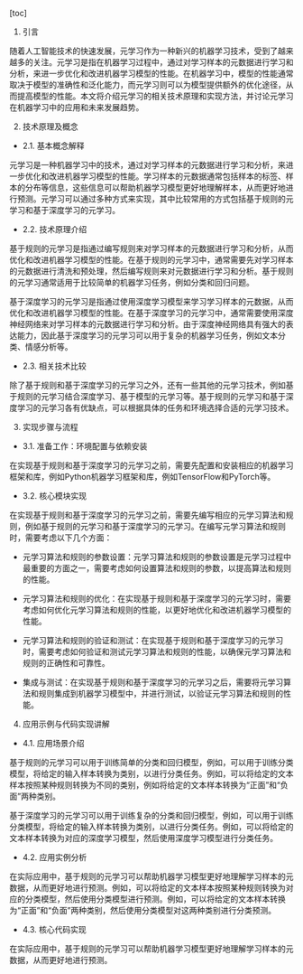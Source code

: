 
[toc]                    
                
                
1. 引言

随着人工智能技术的快速发展，元学习作为一种新兴的机器学习技术，受到了越来越多的关注。元学习是指在机器学习过程中，通过对学习样本的元数据进行学习和分析，来进一步优化和改进机器学习模型的性能。在机器学习中，模型的性能通常取决于模型的准确性和泛化能力，而元学习则可以为模型提供额外的优化途径，从而提高模型的性能。本文将介绍元学习的相关技术原理和实现方法，并讨论元学习在机器学习中的应用和未来发展趋势。

2. 技术原理及概念

- 2.1. 基本概念解释

元学习是一种机器学习中的技术，通过对学习样本的元数据进行学习和分析，来进一步优化和改进机器学习模型的性能。学习样本的元数据通常包括样本的标签、样本的分布等信息，这些信息可以帮助机器学习模型更好地理解样本，从而更好地进行预测。元学习可以通过多种方式来实现，其中比较常用的方式包括基于规则的元学习和基于深度学习的元学习。

- 2.2. 技术原理介绍

基于规则的元学习是指通过编写规则来对学习样本的元数据进行学习和分析，从而优化和改进机器学习模型的性能。在基于规则的元学习中，通常需要先对学习样本的元数据进行清洗和预处理，然后编写规则来对元数据进行学习和分析。基于规则的元学习通常适用于比较简单的机器学习任务，例如分类和回归问题。

基于深度学习的元学习是指通过使用深度学习模型来学习学习样本的元数据，从而优化和改进机器学习模型的性能。在基于深度学习的元学习中，通常需要使用深度神经网络来对学习样本的元数据进行学习和分析。由于深度神经网络具有强大的表达能力，因此基于深度学习的元学习可以用于复杂的机器学习任务，例如文本分类、情感分析等。

- 2.3. 相关技术比较

除了基于规则和基于深度学习的元学习之外，还有一些其他的元学习技术，例如基于规则的元学习结合深度学习、基于模型的元学习等。基于规则的元学习和基于深度学习的元学习各有优缺点，可以根据具体的任务和环境选择合适的元学习技术。

3. 实现步骤与流程

- 3.1. 准备工作：环境配置与依赖安装

在实现基于规则和基于深度学习的元学习之前，需要先配置和安装相应的机器学习框架和库，例如Python机器学习框架和库，例如TensorFlow和PyTorch等。

- 3.2. 核心模块实现

在实现基于规则和基于深度学习的元学习之前，需要先编写相应的元学习算法和规则，例如基于规则的元学习和基于深度学习的元学习。在编写元学习算法和规则时，需要考虑以下几个方面：

- 元学习算法和规则的参数设置：元学习算法和规则的参数设置是元学习过程中最重要的方面之一，需要考虑如何设置算法和规则的参数，以提高算法和规则的性能。

- 元学习算法和规则的优化：在实现基于规则和基于深度学习的元学习时，需要考虑如何优化元学习算法和规则的性能，以更好地优化和改进机器学习模型的性能。

- 元学习算法和规则的验证和测试：在实现基于规则和基于深度学习的元学习时，需要考虑如何验证和测试元学习算法和规则的性能，以确保元学习算法和规则的正确性和可靠性。

- 集成与测试：在实现基于规则和基于深度学习的元学习之后，需要将元学习算法和规则集成到机器学习模型中，并进行测试，以验证元学习算法和规则的性能。

4. 应用示例与代码实现讲解

- 4.1. 应用场景介绍

基于规则的元学习可以用于训练简单的分类和回归模型，例如，可以用于训练分类模型，将给定的输入样本转换为类别，以进行分类任务。例如，可以将给定的文本样本按照某种规则转换为不同的类别，例如将给定的文本样本转换为“正面”和“负面”两种类别。

基于深度学习的元学习可以用于训练复杂的分类和回归模型，例如，可以用于训练分类模型，将给定的输入样本转换为类别，以进行分类任务。例如，可以将给定的文本样本转换为对应的深度学习模型，然后使用深度学习模型进行分类任务。

- 4.2. 应用实例分析

在实际应用中，基于规则的元学习可以帮助机器学习模型更好地理解学习样本的元数据，从而更好地进行预测。例如，可以将给定的文本样本按照某种规则转换为对应的分类模型，然后使用分类模型进行预测。例如，可以将给定的文本样本转换为“正面”和“负面”两种类别，然后使用分类模型对这两种类别进行分类预测。

- 4.3. 核心代码实现

在实际应用中，基于规则的元学习可以帮助机器学习模型更好地理解学习样本的元数据，从而更好地进行预测。

